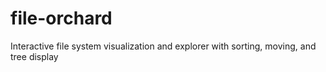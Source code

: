 # file-orchard
Interactive file system visualization and explorer with sorting, moving, and tree display
